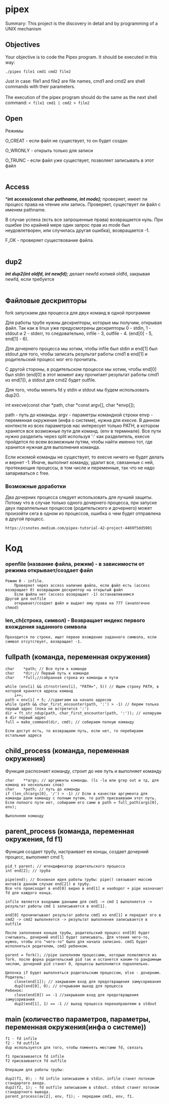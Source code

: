 # pipex
Summary: This project is the discovery in detail and by programming of a UNIX mechanism

## Objectives 

Your objective is to code the Pipex program.
It should be executed in this way:

``./pipex file1 cmd1 cmd2 file2``

Just in case: file1 and file2 are file names, cmd1 and cmd2 are shell commands with
their parameters.
<br>
<br>
The execution of the pipex program should do the same as the next shell command:
``< file1 cmd1 | cmd2 > file2``

## Open
Режимы

O_CREAT - если файл не существует, то он будет создан

O_WRONLY - открыть только для записи

O_TRUNC - если файл уже существует, позволяет записывать в этот файл
<br>
<br>
## Access

***int access(const char *pathname, int mode);*** проверяет, имеет ли процесс права на чтение или запись. Проверяет, существует ли файл с именем pathname. 

В случае успеха (есть все запрошенные права) возвращается нуль. При ошибке (по крайней мере один запрос прав из mode был неудовлетворен, или случилась другая ошибка), возвращается -1.

F_OK - проверяет существование файла.
<br>
<br>
## dup2

***int dup2(int oldfd, int newfd);*** делает newfd копией oldfd, закрывая newfd, если требуется
<br>
<br>
## Файловые дескрипторы

fork запускаем два процесса для двух команд в одной программе

Для работы трубе нужны дескрипторы, которые мы получим, открывая файл. Так как в linux уже предусмотрены дескрипторы 0 - stdin, 1 - stdout и 2 - stderr, то следовательно, infile - 3, outfile - 4. (end[0] - 5, end[1] - 6).

Для дочернего процесса мы хотим, чтобы infile был stdin и end[1] был stdout для того, чтобы записать результат работы cmd1 в end[1] и родительский процесс мог его прочитать.

С другой стороны, в родительском процессе мы хотим, чтобы end[0] был stdin (end[0] в этот момент ажу прочитает результат работы cmd1 из end[1]), а stdout для cmd2 будет outfile.

Для того, чтобы менять fd у stdin и stdout мы будем использовать dup2().

int execve(const char *path, char *const argv[], char *envp[]);

path - путь до команды.
argv - параметры командной строки
envp - переменная окружения (инфа о системе), нужна для execve. В данном контексте из всех параметров нас интересует только PATH, в котором хранятся все возможные пути для команд. (env в терминале). Все пути нужно разделить через split используя ':' как разделитель, execve пройдется по всем возможным путям, чтобы найти именно тот, где хранится нужная для выполнения команда.

Если искомой команды не существует, то execve ничего не будет делать и вернет -1. Иначе, выполнит команду, удалит все, связанные с ней, протекающие процессы, в том числе и переменные, так что не надо запариваться с free.

### Возможные доработки

Два дочерних процесса следует использовать для лучшей защиты. Потому что в случае только одного дочернего процесса, при запуске двух параллельных процессов (родительского и дочернего) может произойти сега в одном из процессов, ошибка о чем будет отправлена в другой процесс.

    https://csnotes.medium.com/pipex-tutorial-42-project-4469f5dd5901



# Код

### openfile (название файла, режим) - в зависимости от режима открывает/создает файл
    Режим 0 - infile. 
        Проверяет через access наличие файла, если файл есть (access возвращает 0) возвращаем дескриптор на открытый файл
        Если файла нет (access возвращает -1) останавливаемся
    Другой для outfile
        открывает/создает файл и выдает ему права на 777 (аналогично chmod)

### len_ch(строка, символ) - Возвращает индекс первого вхождения заданного символа
    Проходится по строке, ищет первое вхождение заданного символа, если символ отсутствует, возвращает -1.

## fullpath (команда, переменная окружения)
    char    *path; // Все пути к команде
    char    *dir;// Первый путь к команде
    char    *full;//собранная строка из команды и пути

    while (env[i] && strnstr(env[i], "PATH=", 5)) // Ищем строку PATH, в которой хранятся адресы команд
		i++;
    path = env[i] + 5; //сдвигаем на начало адресов
    while (path && char_first_encounter(path, ':') > -1) // берем только первый адрес (пока не встретится ':')
    dir = ft_str_ndup(path, char_first_encounter(path, ':')); // копируем в dir первый адрес
    full = make_command(dir, cmd); // собираем полную команду

    Если доступ есть, то возвращаем путь, если нет, то перебираем остальные адреса


## child_process (команда, переменная окружения)
Функция распознает команду, строит до нее путь и выполняет команду

    char    **args; // аргументы команды. (ls -la или grep out и тд, для команд из нескольких слов)
    char    *path; // путь до команды
    if (len_ch(args[0], '/') > -1) // Если в качестве аргумента для команды дали команду с полным путем, то path присваиваем этот путь.
    Если полного пути нет, собираем его сами в path = full_path(args[0], env);

    Выполняем команду


## parent_process (команда, переменная окружения, fd f1)

Функция создает трубу, настраивает ее концы, создает дочерний процесс, выполняет cmd 1;

    pid_t parent; // итендификатор родительского процесса
    int end[2]; // труба

    pipe(end); // Основная идея работы трубы: pipe() связывает массив интов(в данном случае end[2]) в трубу. 
    Все что происходит в end[0] видно в end[1] и наоборот + pipe назначает fd для каждого конца.

    infile является входными данными для cmd1 -> cmd 1 выполняется -> результат работы cmd 1 записывается в end[1].

    end[0] прочичитывает результат работы cmd1 из end[1] и передает его в cmd2 -> cmd2 выполняется -> результат выполнения записывается в outfile

    После заполнения концов трубы, родительский процесс end[0] будет считывать, дочерний end[1] будет записывать. Для чтения чего-то, нужно, чтобы это "чего-то" было для начала записано. cmd1 будет исполняться родителем, cmd2 ребенком.

    parent = fork(); //pipe заполняем процессами, которые появляются из fork. после форка родительский pid так и останется каким-то рандомным числом, дочерний pid станет 0, процессы выполняются параллельно.

    Цепочка if будет выполняться родительским процессом, else - дочерним.
    Родитель:
        close(end[1]); // закрываем вход для предотвращения замусоривания
        dup2(end[0], 0); // открываем выход для процесса
    Ребенок:
        close(end[0]) == -1 //закрываем вход для предотвращения замусоривания
        dup2(end[1], 1) == -1 // выход процесса перенаправляем в stdout



## main (количество параметров, параметры, переменная окружения(инфа о системе))
    f1 - fd infile
    f2 - fd outfile
    dup используется для того, чтобы поменять местами fd, связать

    f1 присваивается fd infile
    f2 присваивается fd outfile

    Операции для работы трубы:

    dup2(f1, 0); - fd infile записываем в stdin. infile станет потоком стандартого ввода.
    dup2(f2, 1); - fd outfile записываем в stdout. stdout станет потоком стандартного вывода.
    parent_process(av[2], env, f1); - передаем cmd1, env, f1.

